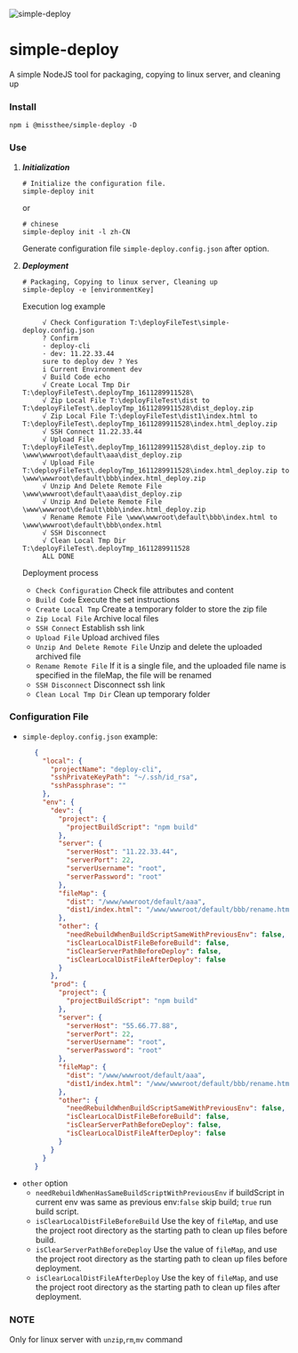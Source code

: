 ![simple-deploy](https://socialify.git.ci/MissThee/simple-deploy/image?font=KoHo&forks=1&language=1&owner=1&pattern=Circuit%20Board&stargazers=1&theme=Light)
# simple-deploy

A simple NodeJS tool for packaging, copying to linux server, and cleaning up

### Install

```
npm i @missthee/simple-deploy -D
```

### Use

1. ***Initialization***
   ```shell
   # Initialize the configuration file.
   simple-deploy init
   ```
   or
   ```shell
   # chinese
   simple-deploy init -l zh-CN
   ```
   Generate configuration file `simple-deploy.config.json` after option.


2. ***Deployment***
   ```shell
   # Packaging, Copying to linux server, Cleaning up
   simple-deploy -e [environmentKey]
   ```
   Execution log example
   ```text
        √ Check Configuration T:\deployFileTest\simple-deploy.config.json
        ? Confirm
        · deploy-cli
        · dev: 11.22.33.44
        sure to deploy dev ? Yes
        i Current Environment dev
        √ Build Code echo
        √ Create Local Tmp Dir T:\deployFileTest\.deployTmp_1611289911528\
        √ Zip Local File T:\deployFileTest\dist to T:\deployFileTest\.deployTmp_1611289911528\dist_deploy.zip
        √ Zip Local File T:\deployFileTest\dist1\index.html to T:\deployFileTest\.deployTmp_1611289911528\index.html_deploy.zip
        √ SSH Connect 11.22.33.44
        √ Upload File T:\deployFileTest\.deployTmp_1611289911528\dist_deploy.zip to \www\wwwroot\default\aaa\dist_deploy.zip
        √ Upload File T:\deployFileTest\.deployTmp_1611289911528\index.html_deploy.zip to \www\wwwroot\default\bbb\index.html_deploy.zip
        √ Unzip And Delete Remote File \www\wwwroot\default\aaa\dist_deploy.zip
        √ Unzip And Delete Remote File \www\wwwroot\default\bbb\index.html_deploy.zip
        √ Rename Remote File \www\wwwroot\default\bbb\index.html to \www\wwwroot\default\bbb\ondex.html
        √ SSH Disconnect
        √ Clean Local Tmp Dir T:\deployFileTest\.deployTmp_1611289911528
        ALL DONE
   ```
   Deployment process
    + `Check Configuration` Check file attributes and content
    + `Build Code` Execute the set instructions
    + `Create Local Tmp` Create a temporary folder to store the zip file
    + `Zip Local File` Archive local files
    + `SSH Connect` Establish ssh link
    + `Upload File` Upload archived files
    + `Unzip And Delete Remote File` Unzip and delete the uploaded archived file
    + `Rename Remote File` If it is a single file, and the uploaded file name is specified in the fileMap, the file will be renamed
    + `SSH Disconnect` Disconnect ssh link
    + `Clean Local Tmp Dir` Clean up temporary folder

### Configuration File

+ `simple-deploy.config.json` example:
   ```json
      {
        "local": {
          "projectName": "deploy-cli",
          "sshPrivateKeyPath": "~/.ssh/id_rsa",
          "sshPassphrase": ""
        },
        "env": {
          "dev": {
            "project": {
              "projectBuildScript": "npm build"
            },
            "server": {
              "serverHost": "11.22.33.44",
              "serverPort": 22,
              "serverUsername": "root",
              "serverPassword": "root"
            },
            "fileMap": {
              "dist": "/www/wwwroot/default/aaa",
              "dist1/index.html": "/www/wwwroot/default/bbb/rename.html"
            },
            "other": {
              "needRebuildWhenBuildScriptSameWithPreviousEnv": false,
              "isClearLocalDistFileBeforeBuild": false,
              "isClearServerPathBeforeDeploy": false,
              "isClearLocalDistFileAfterDeploy": false
            }
          },
          "prod": {
            "project": {
              "projectBuildScript": "npm build"
            },
            "server": {
              "serverHost": "55.66.77.88",
              "serverPort": 22,
              "serverUsername": "root",
              "serverPassword": "root"
            },
            "fileMap": {
              "dist": "/www/wwwroot/default/aaa",
              "dist1/index.html": "/www/wwwroot/default/bbb/rename.html"
            },
            "other": {
              "needRebuildWhenBuildScriptSameWithPreviousEnv": false,
              "isClearLocalDistFileBeforeBuild": false,
              "isClearServerPathBeforeDeploy": false,
              "isClearLocalDistFileAfterDeploy": false
            }
          }
        }
      }
   ```
+ `other` option
    + `needRebuildWhenHasSameBuildScriptWithPreviousEnv`
      if buildScript in current env was same as previous env:`false` skip build; `true` run build script.
    + `isClearLocalDistFileBeforeBuild`
      Use the key of `fileMap`, and use the project root directory as the starting path to clean up files before build.
    + `isClearServerPathBeforeDeploy`
      Use the value of `fileMap`, and use the project root directory as the starting path to clean up files before deployment.
    + `isClearLocalDistFileAfterDeploy`
      Use the key of `fileMap`, and use the project root directory as the starting path to clean up files after deployment.

### NOTE
  Only for linux server with `unzip`,`rm`,`mv` command
